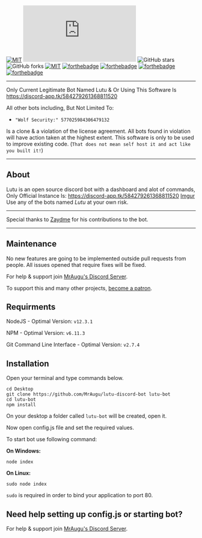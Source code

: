[![MIT](https://img.shields.io/github/license/mashape/apistatus.svg?style=for-the-badge)](https://github.com/MrAugu/lutu-discord-bot/blob/master/LICENSE)
![node](https://img.shields.io/node/v/discord.js?style=for-the-badge)
![GitHub stars](https://img.shields.io/github/stars/MrAugu/lutu-discord-bot?style=for-the-badge)
![GitHub forks](https://img.shields.io/github/forks/MrAugu/lutu-discord-bot?style=for-the-badge)
[![MIT](https://img.shields.io/badge/not%20made%20with-python-blue.svg?style=for-the-badge)](#ye)
[![forthebadge](https://forthebadge.com/images/badges/built-by-developers.svg)](https://forthebadge.com)
[![forthebadge](https://forthebadge.com/images/badges/powered-by-electricity.svg)](https://forthebadge.com)
[![forthebadge](https://forthebadge.com/images/badges/built-with-love.svg)](https://forthebadge.com)
[![forthebadge](https://forthebadge.com/images/badges/for-you.svg)](https://forthebadge.com)

---

Only Current Legitimate Bot Named Lutu & Or Using This Software Is https://discord-app.tk/584279261368811520

All other bots including, But Not Limited To: 

* `"Wolf Security:" 577025984306479132` 

Is a clone & a violation of the license agreement. All bots found in violation will have action taken at the highest extent. This software is only to be used to improve existing code. (`That does not mean self host it and act like you built it!`)

---

## About
Lutu is an open source discord bot with a dashboard and alot of commands, Only Official Instance Is: 
https://discord-app.tk/584279261368811520 [Imgur](https://imgur.com/oSbf5xQ) 
Use any of the bots named *Lutu* at your own risk.

---

Special thanks to [Zaydme](https://github.com/Zaydme) for his contributions to the bot.

---

## Maintenance
No new features are going to be implemented outside pull requests from people. All issues opened that require fixes will be fixed.

For help & support join [MrAugu's Discord Server](https://discord.gg/rk7cVyk).

To support this and many other projects, [become a patron](https://www.patreon.com/mraugu).

## Requirments
NodeJS - Optimal Version: `v12.3.1`

NPM - Optimal Version: `v6.11.3`

Git Command Line Interface - Optimal Version: `v2.7.4`

## Installation
Open your terminal and type commands below.
```
cd Desktop
git clone https://github.com/MrAugu/lutu-discord-bot lutu-bot
cd lutu-bot
npm install
```
On your desktop a folder called `lutu-bot` will be created, open it.

Now open config.js file and set the required values.

To start bot use following command:

**On Windows:**
```
node index
```
**On Linux:**
```
sudo node index
```
`sudo` is required in order to bind your application to port 80.

## Need help setting up config.js or starting bot?
For help & support join [MrAugu's Discord Server](https://discord.gg/).
